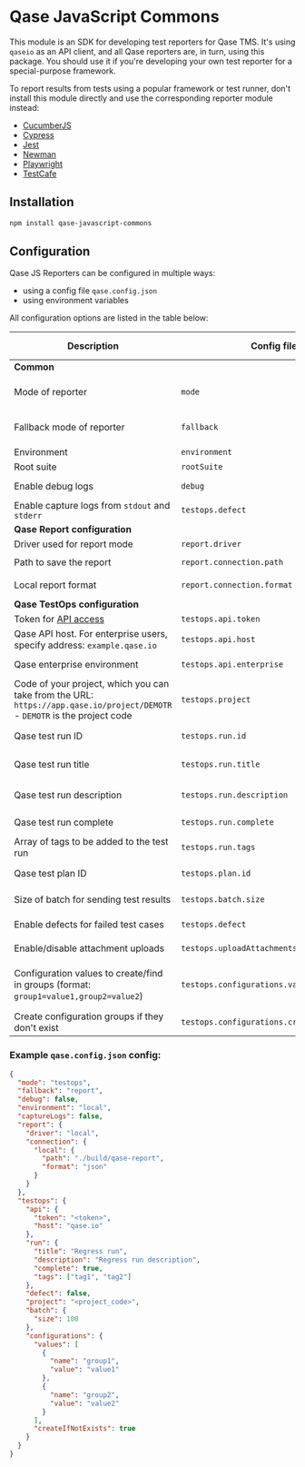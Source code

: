 # Qase JavaScript Commons

This module is an SDK for developing test reporters for Qase TMS.
It's using `qaseio` as an API client, and all Qase reporters are, in turn,
using this package.
You should use it if you're developing your own test reporter for a special-purpose framework.

To report results from tests using a popular framework or test runner,
don't install this module directly and
use the corresponding reporter module instead:

* [CucumberJS](https://github.com/qase-tms/qase-javascript/tree/main/qase-cucumberjs#readme)
* [Cypress](https://github.com/qase-tms/qase-javascript/tree/main/qase-cypress#readme)
* [Jest](https://github.com/qase-tms/qase-javascript/tree/main/qase-jest#readme)
* [Newman](https://github.com/qase-tms/qase-javascript/tree/main/qase-newman#readme)
* [Playwright](https://github.com/qase-tms/qase-javascript/tree/main/qase-playwright#readme)
* [TestCafe](https://github.com/qase-tms/qase-javascript/tree/main/qase-testcafe#readme)

## Installation

```bash
npm install qase-javascript-commons
```

## Configuration

Qase JS Reporters can be configured in multiple ways:

- using a config file `qase.config.json`
- using environment variables

All configuration options are listed in the table below:

| Description                                                                                                           | Config file                | Environment variable            | Default value                           | Required | Possible values            |
|-----------------------------------------------------------------------------------------------------------------------|----------------------------|---------------------------------|-----------------------------------------|----------|----------------------------|
| **Common**                                                                                                            |                            |                                 |                                         |          |                            |
| Mode of reporter                                                                                                      | `mode`                     | `QASE_MODE`                     | `off`                                  | No       | `testops`, `report`, `off` |
| Fallback mode of reporter                                                                                             | `fallback`                 | `QASE_FALLBACK`                 | `off`                                   | No       | `testops`, `report`, `off` |
| Environment                                                                                                           | `environment`              | `QASE_ENVIRONMENT`              | undefined                              | No       | Any string                 |
| Root suite                                                                                                            | `rootSuite`                | `QASE_ROOT_SUITE`               | undefined                               | No       | Any string                 |
| Enable debug logs                                                                                                     | `debug`                    | `QASE_DEBUG`                    | `False`                                 | No       | `True`, `False`            |
| Enable capture logs from `stdout` and `stderr`                                                                        | `testops.defect`           | `QASE_CAPTURE_LOGS`             | `False`                                 | No       | `True`, `False`            |
| **Qase Report configuration**                                                                                         |                            |                                 |                                         |          |                            |
| Driver used for report mode                                                                                           | `report.driver`            | `QASE_REPORT_DRIVER`            | `local`                                 | No       | `local`                    |
| Path to save the report                                                                                               | `report.connection.path`   | `QASE_REPORT_CONNECTION_PATH`   | `./build/qase-report`                   |          |                            |
| Local report format                                                                                                   | `report.connection.format` | `QASE_REPORT_CONNECTION_FORMAT` | `json`                                  |          | `json`, `jsonp`            |
| **Qase TestOps configuration**                                                                                        |                            |                                 |                                         |          |                            |
| Token for [API access](https://developers.qase.io/#authentication)                                                    | `testops.api.token`        | `QASE_TESTOPS_API_TOKEN`        |  undefined                              | Yes      | Any string                 |
| Qase API host. For enterprise users, specify address: `example.qase.io`                                           | `testops.api.host`         | `QASE_TESTOPS_API_HOST`         | `qase.io`                               | No       | Any string                 |
| Qase enterprise environment                                                                                           | `testops.api.enterprise`   | `QASE_TESTOPS_API_ENTERPRISE`   | `False`                                 | No       | `True`, `False`            |
| Code of your project, which you can take from the URL: `https://app.qase.io/project/DEMOTR` - `DEMOTR` is the project code | `testops.project`          | `QASE_TESTOPS_PROJECT`          |  undefined                              | Yes      | Any string                 |
| Qase test run ID                                                                                                      | `testops.run.id`           | `QASE_TESTOPS_RUN_ID`           |  undefined                              | No       | Any integer                |
| Qase test run title                                                                                                   | `testops.run.title`        | `QASE_TESTOPS_RUN_TITLE`        | `Automated run <Current date and time>` | No       | Any string                 |
| Qase test run description                                                                                             | `testops.run.description`  | `QASE_TESTOPS_RUN_DESCRIPTION`  | `<Framework name> automated run`        | No       | Any string                 |
| Qase test run complete                                                                                                | `testops.run.complete`     | `QASE_TESTOPS_RUN_COMPLETE`     | `True`                                  |          | `True`, `False`            |
| Array of tags to be added to the test run                                                                             | `testops.run.tags`         | `QASE_TESTOPS_RUN_TAGS`         | `[]`                                    | No       | Array of strings           |
| Qase test plan ID                                                                                                     | `testops.plan.id`          | `QASE_TESTOPS_PLAN_ID`          |  undefined                              | No       | Any integer                |
| Size of batch for sending test results                                                                                | `testops.batch.size`       | `QASE_TESTOPS_BATCH_SIZE`       | `200`                                   | No       | Any integer                |
| Enable defects for failed test cases                                                                                  | `testops.defect`           | `QASE_TESTOPS_DEFECT`           | `False`                                 | No       | `True`, `False`            |
| Enable/disable attachment uploads                                                                                     | `testops.uploadAttachments`        | `QASE_TESTOPS_UPLOAD_ATTACHMENTS`       | `true`                                  | No       | `True`, `False`            |
| Configuration values to create/find in groups (format: `group1=value1,group2=value2`)                                | `testops.configurations.values`     | `QASE_TESTOPS_CONFIGURATIONS_VALUES`     | undefined                               | No       | Comma-separated key=value pairs |
| Create configuration groups if they don't exist                                                                       | `testops.configurations.createIfNotExists` | `QASE_TESTOPS_CONFIGURATIONS_CREATE_IF_NOT_EXISTS` | `false`                          | No       | `True`, `False`            |

### Example `qase.config.json` config:

```json
{
  "mode": "testops",
  "fallback": "report",
  "debug": false,
  "environment": "local",
  "captureLogs": false,
  "report": {
    "driver": "local",
    "connection": {
      "local": {
        "path": "./build/qase-report",
        "format": "json"
      }
    }
  },
  "testops": {
    "api": {
      "token": "<token>",
      "host": "qase.io"
    },
    "run": {
      "title": "Regress run",
      "description": "Regress run description",
      "complete": true,
      "tags": ["tag1", "tag2"]
    },
    "defect": false,
    "project": "<project_code>",
    "batch": {
      "size": 100
    },
    "configurations": {
      "values": [
        {
          "name": "group1",
          "value": "value1"
        },
        {
          "name": "group2", 
          "value": "value2"
        }
      ],
      "createIfNotExists": true
    }
  }
}
```
